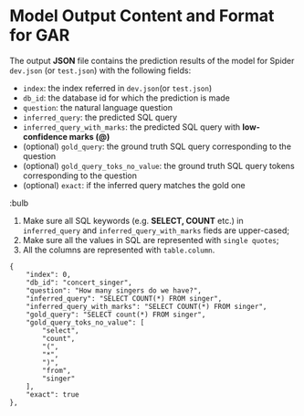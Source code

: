 # Model Output Content and Format for GAR

The output **JSON** file contains the prediction results of the model for Spider `dev.json` (or `test.json`) with the following fields:
- `index`: the index referred in `dev.json`(or `test.json`)
- `db_id`: the database id for which the prediction is made
- `question`: the natural language question
- `inferred_query`: the predicted SQL query
- `inferred_query_with_marks`: the predicted SQL query with **low-confidence marks (@)**
- (optional) `gold_query`: the ground truth SQL query corresponding to the question
- (optional) `gold_query_toks_no_value`: the ground truth SQL query tokens corresponding to the question
- (optional) `exact`: if the inferred query matches the gold one

:bulb
1. Make sure all SQL keywords (e.g. **SELECT, COUNT** etc.) in `inferred_query` and `inferred_query_with_marks` fieds are upper-cased;
2. Make sure all the values in SQL are represented with `single quotes`;
3. All the columns are represented with `table.column`.
```
{
    "index": 0, 
    "db_id": "concert_singer",
    "question": "How many singers do we have?",
    "inferred_query": "SELECT COUNT(*) FROM singer",
    "inferred_query_with_marks": "SELECT COUNT(*) FROM singer",
    "gold_query": "SELECT count(*) FROM singer",
    "gold_query_toks_no_value": [
        "select",
        "count",
        "(",
        "*",
        ")",
        "from",
        "singer"
    ],
    "exact": true
},
```
